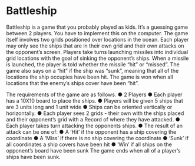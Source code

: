 # Battleship

Battleship is a game that you probably played as kids. It’s a guessing game between 2 players. You have to implement this on the computer. 
The game itself involves two grids positioned over locations in the ocean. Each player may only see the ships that are in their own grid and their own attacks on the opponent’s screen. Players take turns launching missiles into individual grid locations with the goal of sinking the opponent’s ships. When a missile is launched, the player is told whether the missile “hit” or “missed”. The game also says on a “hit” if the ship was “sunk”, meaning that all of the locations the ship occupies have been hit. The game is won when all locations that the enemy’s ships cover have been “hit”.

 The requirements of the game are as follows.
●	2 Players
●	Each player has a 10X10 board to place the ships. 
●	Players will be given 5 ships that are 3 units long and 1 unit wide
●	Ships can be oriented vertically or horizontally. 
●	Each player sees 2 grids - their own with the ships placed and their opponent’s grid with a Record of where they have attacked. 
●	Each player takes turn attacking the opponents ships. 
●	The result of an attack can be one of:
●	A ‘Hit’ if the opponent has a ship covering the coordinate
●	A ‘Miss’ if there is no ship covering the coordinate
●	‘Sunk’ if all coordinates a ship covers have been hit
●	‘Win’ if all ships on the opponent’s board have been sunk
The game ends when all of a player’s ships have been sunk.
